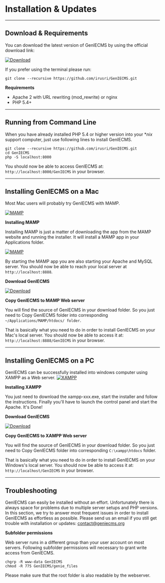 Installation & Updates
=====================

------------------------
Download & Requirements
------------------------

You can download the latest version of GenIECMS by using the official download link:

[![Download](https://github.com/irusri/GenIECMS/blob/master/docs/images/download.png?raw=true "Download")](http://geniecms.org/latest/genie.zip)

If you prefer using the terminal please run:

```
git clone --recursive https://github.com/irusri/GenIECMS.git
```    

**Requirements**
* Apache 2 with URL rewriting (mod_rewrite) or nginx
* PHP 5.4+

------------------------
Running from Command Line
------------------------
When you have already installed PHP 5.4 or higher version into your **nix* support computer, just use following lines to install GenIECMS.
```
git clone --recursive https://github.com/irusri/GenIECMS.git
cd GenIECMS
php -S localhost:8000
```
You should now be able to access GenIECMS at: ```http://localhost:8000/GenIECMS``` in your browser.

------------------------
Installing GenIECMS on a Mac
------------------------
Most Mac users will probably try GenIECMS with MAMP.  

[![MAMP](https://github.com/irusri/GenIECMS/blob/master/docs/images/mamp.png?raw=true "MAMP")](http://www.mamp.info/en/downloads/)

**Installing MAMP**

Installing MAMP is just a matter of downloading the app from the MAMP website and running the installer. It will install a MAMP app in your Applications folder.

[![MAMP](https://github.com/irusri/GenIECMS/blob/master/docs/images/mamp-02.png?raw=true "MAMP")](http://www.mamp.info/en/downloads/)

By starting the MAMP app you are also starting your Apache and MySQL server. You should now be able to reach your local server at ```http://localhost:8888```.

**Download GenIECMS**

[![Download](https://github.com/irusri/GenIECMS/blob/master/docs/images/download.png?raw=true "Download")](http://geniecms.org/latest/genie.zip)

**Copy GenIECMS to MAMP Web server**

You will find the source of GenIECMS in your download folder. So you just need to Copy GenIECMS folder into corresponding ```~/Applications/MAMP/htdocs/ folder```.

That is basically what you need to do in order to install GenIECMS on your Mac's local server. You should now be able to access it at: ```http://localhost:8888/GenIECMS``` in your browser.

------------------------
Installing GenIECMS on a PC
------------------------
GenIECMS can be successfully installed into windows computer using XAMPP as a Web server. 
[![XAMPP](https://github.com/irusri/GenIECMS/blob/master/docs/images/xampp.png?raw=true "XAMPP")](https://www.apachefriends.org/download.html)

**Installing XAMPP**

You just need to download the xampp-xxx.exe, start the installer and follow the instructions. Finally you'll have to launch the control panel and start the Apache. It's Done!

**Download GenIECMS**

[![Download](https://github.com/irusri/GenIECMS/blob/master/docs/images/download.png?raw=true "Download")](http://geniecms.org/latest/genie.zip)

**Copy GenIECMS to XAMPP Web server**

You will find the source of GenIECMS in your download folder. So you just need to Copy GenIECMS folder into corresponding ```C:\xampp\htdocs``` folder.

That is basically what you need to do in order to install GenIECMS on your Windows's local server. You should now be able to access it at: ```http://localhost/GenIECMS``` in your browser.

------------------------
Troubleshooting
------------------------
GenIECMS can easily be installed without an effort. Unfortunately there is always space for problems due to multiple server setups and PHP versions. In this section, we try to answer most frequent issues in order to install GenIECMS as effortless as possible. Please send us an email if you still get trouble with installation or updates: contact@geniecms.org

**Subfolder permissions**

Web server runs in a different group than your user account on most servers. Following subfolder permissions will necessary to grant write access from GenIECMS.
```
chgrp -R www-data GenIECMS
chmod -R 775 GenIECMS/genie_files
```
Please make sure that the root folder is also readable by the webserver.

